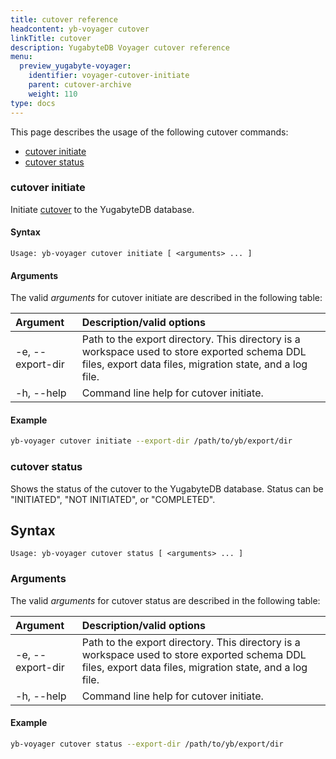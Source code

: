 ```yaml
---
title: cutover reference
headcontent: yb-voyager cutover
linkTitle: cutover
description: YugabyteDB Voyager cutover reference
menu:
  preview_yugabyte-voyager:
    identifier: voyager-cutover-initiate
    parent: cutover-archive
    weight: 110
type: docs
---
```


This page describes the usage of the following cutover commands:

- [cutover initiate](#cutover-initiate)
- [cutover status](#cutover-status)

### cutover initiate

Initiate [cutover](../../../migrate/live-migrate/#cut-over-to-the-target) to the YugabyteDB database.

#### Syntax

```text
Usage: yb-voyager cutover initiate [ <arguments> ... ]
```

#### Arguments

The valid *arguments* for cutover initiate are described in the following table:

| Argument | Description/valid options |
| :------- | :------------------------ |
| -e, --export-dir <path> | Path to the export directory. This directory is a workspace used to store exported schema DDL files, export data files, migration state, and a log file.|
| -h, --help | Command line help for cutover initiate. |

#### Example

```sh
yb-voyager cutover initiate --export-dir /path/to/yb/export/dir
```

### cutover status

Shows the status of the cutover to the YugabyteDB database. Status can be "INITIATED", "NOT INITIATED", or "COMPLETED".

## Syntax

```text
Usage: yb-voyager cutover status [ <arguments> ... ]
```

### Arguments

The valid *arguments* for cutover status are described in the following table:

| Argument | Description/valid options |
| :------- | :------------------------ |
| -e, --export-dir <path> | Path to the export directory. This directory is a workspace used to store exported schema DDL files, export data files, migration state, and a log file.|
| -h, --help | Command line help for cutover initiate. |

#### Example

```sh
yb-voyager cutover status --export-dir /path/to/yb/export/dir
```

